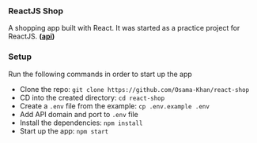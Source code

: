 ### ReactJS Shop
A shopping app built with React. It was started as a practice project for ReactJS.
**([api](https://github.com/Osama-Khan/shop-api))**

### Setup
Run the following commands in order to start up the app
- Clone the repo: `git clone https://github.com/Osama-Khan/react-shop`
- CD into the created directory: `cd react-shop`
- Create a `.env` file from the example: `cp .env.example .env`
- Add API domain and port to `.env` file
- Install the dependencies: `npm install`
- Start up the app: `npm start`
